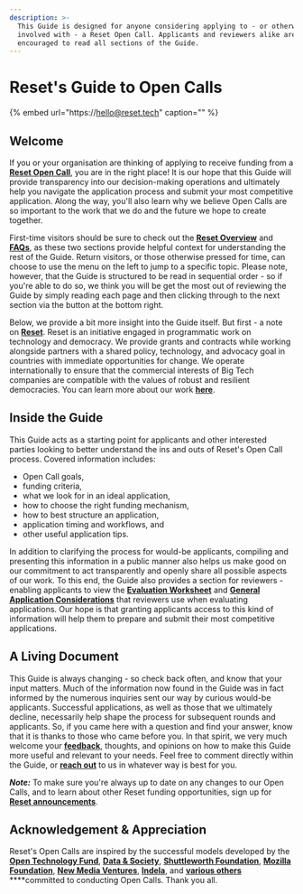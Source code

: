 ```yaml
---
description: >-
  This Guide is designed for anyone considering applying to - or otherwise
  involved with - a Reset Open Call. Applicants and reviewers alike are
  encouraged to read all sections of the Guide.
---
```


# Reset's Guide to Open Calls

{% embed url="https://hello@reset.tech" caption="" %}

## Welcome

If you or your organisation are thinking of applying to receive funding from a [**Reset Open Call**](https://www.reset.tech/open-calls/), you are in the right place! It is our hope that this Guide will provide transparency into our decision-making operations and ultimately help you navigate the application process and submit your most competitive application. Along the way, you'll also learn why we believe Open Calls are so important to the work that we do and the future we hope to create together.

First-time visitors should be sure to check out the [**Reset Overview**](https://guide.reset.tech/introduction) and [**FAQs**](https://guide.reset.tech/for-applicants/faq), as these two sections provide helpful context for understanding the rest of the Guide. Return visitors, or those otherwise pressed for time, can choose to use the menu on the left to jump to a specific topic. Please note, however, that the Guide is structured to be read in sequential order - so if you're able to do so, we think you will be get the most out of reviewing the Guide by simply reading each page and then clicking through to the next section via the button at the bottom right.

Below, we provide a bit more insight into the Guide itself. But first - a note on [**Reset**](https://www.reset.tech/). Reset is an initiative engaged in programmatic work on technology and democracy. We provide grants and contracts while working alongside partners with a shared policy, technology, and advocacy goal in countries with immediate opportunities for change. We operate internationally to ensure that the commercial interests of Big Tech companies are compatible with the values of robust and resilient democracies. You can learn more about our work [**here**](https://www.reset.tech/work/).

## Inside the Guide

This Guide acts as a starting point for applicants and other interested parties looking to better understand the ins and outs of Reset's Open Call process. Covered information includes:

* Open Call goals, 
* funding criteria, 
* what we look for in an ideal application, 
* how to choose the right funding mechanism, 
* how to best structure an application, 
* application timing and workflows, and 
* other useful application tips. 

In addition to clarifying the process for would-be applicants, compiling and presenting this information in a public manner also helps us make good on our commitment to act transparently and openly share all possible aspects of our work. To this end, the Guide also provides a section for reviewers - enabling applicants to view the [**Evaluation Worksheet**](https://guide.reset.tech/for-reviewers/evaluation-worksheet) and [**General Application Considerations**](https://guide.reset.tech/for-reviewers/general-application-considerations) that reviewers use when evaluating applications. Our hope is that granting applicants access to this kind of information will help them to prepare and submit their most competitive applications.

## A Living Document

This Guide is always changing - so check back often, and know that your input matters. Much of the information now found in the Guide was in fact informed by the numerous inquiries sent our way by curious would-be applicants. Successful applications, as well as those that we ultimately decline, necessarily help shape the process for subsequent rounds and applicants. So, if you came here with a question and find your answer, know that it is thanks to those who came before you. In that spirit, we very much welcome your [**feedback**](https://guide.reset.tech/give-us-feedback), thoughts, and opinions on how to make this Guide more useful and relevant to your needs. Feel free to comment directly within the Guide, or [**reach out**](https://guide.reset.tech/give-us-feedback) to us in whatever way is best for you.

_**Note:**_ To make sure you're always up to date on any changes to our Open Calls, and to learn about other Reset funding opportunities, sign up for [**Reset announcements**](https://hello.reset.tech/announce).

## Acknowledgement & Appreciation

Reset's Open Calls are inspired by the successful models developed by the [**Open Technology Fund**](https://www.opentech.fund/), [**Data & Society**](https://datasociety.net/initiatives/fellows-program/), [**Shuttleworth Foundation**](https://www.shuttleworthfoundation.org/), [**Mozilla Foundation**](https://foundation.mozilla.org/en/fellowships/), [**New Media Ventures**](https://www.newmediaventures.org/), [**Indela**](https://indela.fund), and [**various others**](https://guide.opentech.fund/appendix-iv-alternative-sources-of-support) ****committed to conducting Open Calls. Thank you all.

